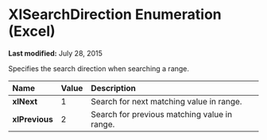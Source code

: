 
# XlSearchDirection Enumeration (Excel)

 **Last modified:** July 28, 2015

Specifies the search direction when searching a range.


|**Name**|**Value**|**Description**|
|:-----|:-----|:-----|
| **xlNext**|1|Search for next matching value in range.|
| **xlPrevious**|2|Search for previous matching value in range.|
